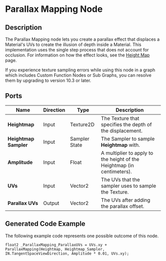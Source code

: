 # Parallax Mapping Node

## Description

The Parallax Mapping node lets you create a parallax effect that displaces a Material's UVs to create the illusion of depth inside a Material. This implementation uses the single step process that does not account for occlusion. For information on how the effect looks, see the [Height Map](https://docs.unity3d.com/Manual/StandardShaderMaterialParameterHeightMap.html) page.

If you experience texture sampling errors while using this node in a graph which includes Custom Function Nodes or Sub Graphs, you can resolve them by upgrading to version 10.3 or later. 

## Ports

| Name | **Direction** | Type | Description |
| --- | --- | --- | --- |
| **Heightmap** | Input | Texture2D | The Texture that specifies the depth of the displacement. |
| **Heightmap Sampler** | Input | Sampler State | The Sampler to sample **Heightmap** with. |
| **Amplitude** | Input | Float | A multiplier to apply to the height of the Heightmap (in centimeters). |
| **UVs** | Input | Vector2 | The UVs that the sampler uses to sample the Texture. |
| **Parallax UVs** | Output| Vector2 | The UVs after adding the parallax offset. |

## Generated Code Example

The following example code represents one possible outcome of this node.

```
float2 _ParallaxMapping_ParallaxUVs = UVs.xy + ParallaxMapping(Heightmap, Heightmap_Sampler, IN.TangentSpaceViewDirection, Amplitude * 0.01, UVs.xy);
```
